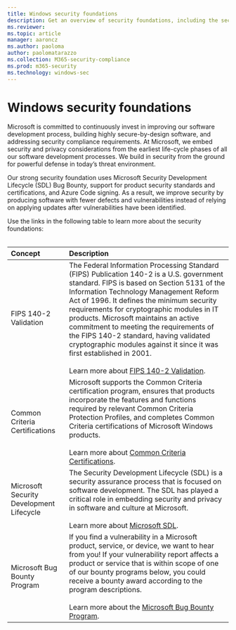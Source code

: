 ```yaml
---
title: Windows security foundations
description: Get an overview of security foundations, including the security development lifecycle, common criteria, and the bug bounty program.
ms.reviewer: 
ms.topic: article
manager: aaroncz
ms.author: paoloma
author: paolomatarazzo
ms.collection: M365-security-compliance
ms.prod: m365-security
ms.technology: windows-sec
---
```


# Windows security foundations

Microsoft is committed to continuously invest in improving our software development process, building highly secure-by-design software, and addressing security compliance requirements. At Microsoft, we embed security and privacy considerations from the earliest life-cycle phases of all our software development processes. We build in security from the ground for powerful defense in today’s threat environment.

Our strong security foundation uses Microsoft Security Development Lifecycle (SDL) Bug Bounty, support for product security standards and certifications, and Azure Code signing. As a result, we improve security by producing software with fewer defects and vulnerabilities instead of relying on applying updates after vulnerabilities have been identified. 

Use the links in the following table to learn more about the security foundations:<br/><br/>

| Concept | Description |
|:---|:---|
| FIPS 140-2 Validation | The Federal Information Processing Standard (FIPS) Publication 140-2 is a U.S. government standard. FIPS is based on Section 5131 of the Information Technology Management Reform Act of 1996. It defines the minimum security requirements for cryptographic modules in IT products. Microsoft maintains an active commitment to meeting the requirements of the FIPS 140-2 standard, having validated cryptographic modules against it since it was first established in 2001. <br/><br/>Learn more about [FIPS 140-2 Validation](threat-protection/fips-140-validation.md). |
| Common Criteria Certifications |  Microsoft supports the Common Criteria certification program, ensures that products incorporate the features and functions required by relevant Common Criteria Protection Profiles, and completes Common Criteria certifications of Microsoft Windows products. <br/><br/>Learn more about [Common Criteria Certifications](threat-protection/windows-platform-common-criteria.md). |
| Microsoft Security Development Lifecycle | The Security Development Lifecycle (SDL) is a security assurance process that is focused on software development. The SDL has played a critical role in embedding security and privacy in software and culture at Microsoft.<br/><br/>Learn more about [Microsoft SDL](threat-protection/msft-security-dev-lifecycle.md).|
| Microsoft Bug Bounty Program | If you find a vulnerability in a Microsoft product, service, or device, we want to hear from you! If your vulnerability report affects a product or service that is within scope of one of our bounty programs below, you could receive a bounty award according to the program descriptions.<br/><br/>Learn more about the [Microsoft Bug Bounty Program](https://www.microsoft.com/en-us/msrc/bounty?rtc=1). |



